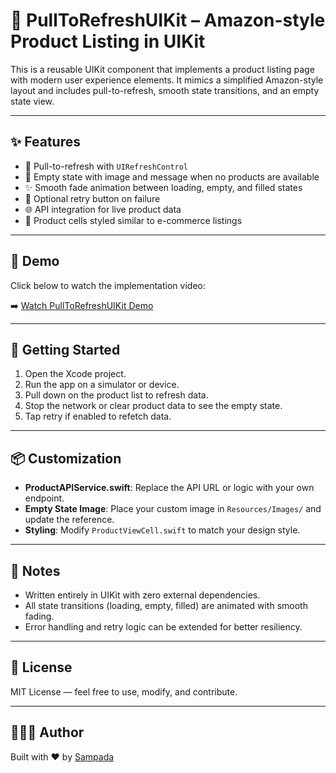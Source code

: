 # 🔄 PullToRefreshUIKit – Amazon-style Product Listing in UIKit

This is a reusable UIKit component that implements a product listing page with modern user experience elements. It mimics a simplified Amazon-style layout and includes pull-to-refresh, smooth state transitions, and an empty state view.

---

## ✨ Features

- 🔄 Pull-to-refresh with `UIRefreshControl`
- 🚫 Empty state with image and message when no products are available
- ✨ Smooth fade animation between loading, empty, and filled states
- 🔁 Optional retry button on failure
- 🌐 API integration for live product data
- 🛒 Product cells styled similar to e-commerce listings

---

## 🎥 Demo

Click below to watch the implementation video:

➡️ [Watch PullToRefreshUIKit Demo](https://drive.google.com/file/d/1plJwttbAugD8TUvLSIAcx3bavtg7jvOg/view?usp=sharing)


---

## 🚀 Getting Started

1. Open the Xcode project.
2. Run the app on a simulator or device.
3. Pull down on the product list to refresh data.
4. Stop the network or clear product data to see the empty state.
5. Tap retry if enabled to refetch data.

---

## 📦 Customization

- **ProductAPIService.swift**: Replace the API URL or logic with your own endpoint.
- **Empty State Image**: Place your custom image in `Resources/Images/` and update the reference.
- **Styling**: Modify `ProductViewCell.swift` to match your design style.

---

## 📌 Notes

- Written entirely in UIKit with zero external dependencies.
- All state transitions (loading, empty, filled) are animated with smooth fading.
- Error handling and retry logic can be extended for better resiliency.

---

## 📃 License

MIT License — feel free to use, modify, and contribute.

---

## 🙋🏻‍♀️ Author

Built with ❤️ by [Sampada](https://github.com/Sampada0808)


